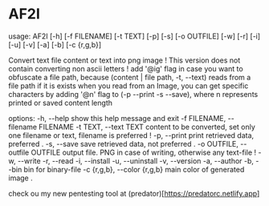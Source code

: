 # AF2I
usage: AF2I [-h] [-f FILENAME] [-t TEXT] [-p] [-s] [-o OUTFILE] [-w] [-r] [-i] [-u] [-v] [-a] [-b] [-c {r,g,b}]

Convert text file content or text into png image ! This version does not contain converting non ascii letters ! add '@ig' flag in case you want to obfuscate a file
path, because (content | file path, -t, --text) reads from a file path if it is exists when you read from an Image, you can get specific characters by adding '@n' flag
to (-p --print -s --save), where n represents printed or saved content length

options:
  -h, --help            show this help message and exit
  -f FILENAME, --filename FILENAME
  -t TEXT, --text TEXT  content to be converted, set only one filename or text, filename is preferred !
  -p, --print           print retrieved data, preferred .
  -s, --save            save retrieved data, not preferred .
  -o OUTFILE, --outfile OUTFILE
                        output file. PNG in case of writing, otherwise any text-file !
  -w, --write
  -r, --read
  -i, --install
  -u, --uninstall
  -v, --version
  -a, --author
  -b, --bin             bin for binary-file
  -c {r,g,b}, --color {r,g,b}
                        main color of generated image .

check ou my new pentesting tool at (predator)[https://predatorc.netlify.app]

